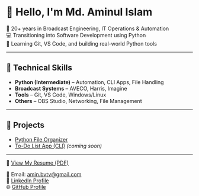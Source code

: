 # 👋 Hello, I'm Md. Aminul Islam

🎯 20+ years in Broadcast Engineering, IT Operations & Automation  
💻 Transitioning into Software Development using Python  
🚀 Learning Git, VS Code, and building real-world Python tools

---

## 🧠 Technical Skills

- **Python (Intermediate)** – Automation, CLI Apps, File Handling  
- **Broadcast Systems** – AVECO, Harris, Imagine  
- **Tools** – Git, VS Code, Windows/Linux  
- **Others** – OBS Studio, Networking, File Management

---

## 📁 Projects

- [Python File Organizer](https://github.com/MAIslam1974/python-file-organizer)  
- [To-Do List App (CLI)](https://github.com/MAIslam1974/todo-cli-app) *(coming soon)*

---

📜 [View My Resume (PDF)](https://github.com/MAIslam1974/md-aminul-resume/blob/main/Md_Aminul_Islam_Resume.pdf)

📧 Email: amin.bvtv@gmail.com  
🔗 [LinkedIn Profile](https://www.linkedin.com/in/md-aminul-islam-dev)  
🌐 [GitHub Profile](https://github.com/MAIslam1974)
